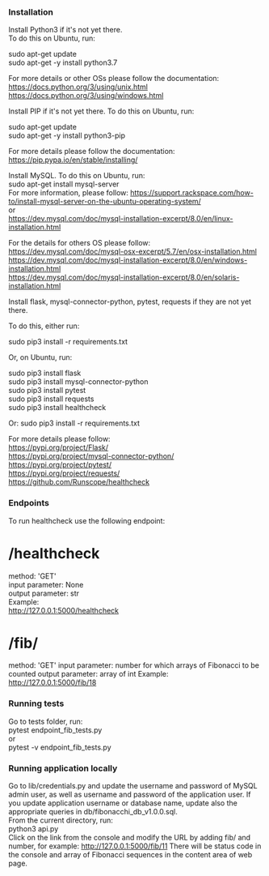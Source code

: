 ### Installation  

Install Python3 if it's not yet there.  
To do this on Ubuntu, run:  
  
sudo apt-get update  
sudo apt-get -y install python3.7  
  
For more details or other OSs please follow the documentation:  
https://docs.python.org/3/using/unix.html  
https://docs.python.org/3/using/windows.html  
  
Install PIP if it's not yet there. To do this on Ubuntu, run:  
  
sudo apt-get update  
sudo apt-get -y install python3-pip  

For more details please follow the documentation:  
https://pip.pypa.io/en/stable/installing/  

Install MySQL. To do this on Ubuntu, run:  
sudo apt-get install mysql-server  
For more information, please follow:
https://support.rackspace.com/how-to/install-mysql-server-on-the-ubuntu-operating-system/  
or  
https://dev.mysql.com/doc/mysql-installation-excerpt/8.0/en/linux-installation.html  

For the details for others OS please follow:  
https://dev.mysql.com/doc/mysql-osx-excerpt/5.7/en/osx-installation.html  
https://dev.mysql.com/doc/mysql-installation-excerpt/8.0/en/windows-installation.html  
https://dev.mysql.com/doc/mysql-installation-excerpt/8.0/en/solaris-installation.html  

Install flask, mysql-connector-python, pytest, requests if they are not yet there.  

To do this, either run:  

sudo pip3 install -r requirements.txt  

Or, on Ubuntu, run:  

sudo pip3 install flask  
sudo pip3 install mysql-connector-python  
sudo pip3 install pytest  
sudo pip3 install requests  
sudo pip3 install healthcheck  

Or:
sudo pip3 install -r requirements.txt

For more details please follow:  
https://pypi.org/project/Flask/  
https://pypi.org/project/mysql-connector-python/  
https://pypi.org/project/pytest/  
https://pypi.org/project/requests/  
https://github.com/Runscope/healthcheck  

### Endpoints

To run healthcheck use the following endpoint:  
# /healthcheck
method: 'GET'  
input parameter: None  
output parameter: str  
Example:  
http://127.0.0.1:5000/healthcheck  

# /fib/<number>
method: 'GET'
input parameter: number for which arrays of Fibonacci to be counted
output parameter: array of int
Example:  
http://127.0.0.1:5000/fib/18  

### Running tests

Go to tests folder, run:  
pytest endpoint_fib_tests.py  
or  
pytest -v endpoint_fib_tests.py  

### Running application locally

Go to lib/credentials.py and update the username and password of MySQL admin user, as well as username and password of the application user. If you update application username or database name, update also the appropriate queries in db/fibonacchi_db_v1.0.0.sql.  
From the current directory, run:  
python3 api.py  
Click on the link from the console and modify the URL by adding fib/ and number, for example:
http://127.0.0.1:5000/fib/11
There will be status code in the console and array of Fibonacci sequences in the content area of web page.
